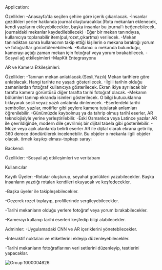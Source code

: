 Application:

Özellikler:
-Anasayfa’da seçilen şehire göre içerik çıkarılacak.
-İnsanlar gezdikleri yerler hakkında journal oluşturacaklar.(Rota mekanları eklenecek, kendi yazılarını ekleyebilecekler, başka insanlar bu journal’ı beğenebilecek, journaldaki mekanlar kaydedilebilecek)
-Eğer bir mekan tanındıysa, kullanıcıya toplanabilir item(pul,rozet,çıkartma) verilecek.
-Mekan tanındıktan sonra kullanıcının takip ettiği kişilerin o mekana bıraktığı yorum ve fotoğraflar görüntülenebilecek.
-Kullanıcı o mekanda bulunduğu, kamerayı açtığı zaman mekan için fotoğraf veya yorum bırakabilecek.
-Sosyal ağ etkileşimleri
-MapKit Entegrasyonu


AR ve Kamera Etkileşimleri:

Özellikler:
-Tanınan mekan anlatılacak.(Sesli,Yazılı) Mekan tarihlere göre anlatılacak. Hangi tarihte ne yaşadı gösterilecek.
-İlgili tarihin olduğu zamanlardan fotoğraf kullanıcıya gösterilecek. Ekran ikiye ayrılacak bir tarafta kamera görüntüsü diğer tarafta tarihi fotoğraf olacak.
-Mekanın bölümleri tanınıp ekranda isimleri gösterilecek. O bilgi kutucuklarına tıklayarak sesli veyaz yazılı anlatımla dinlenecek.
-Eserlerdeki tarihi semboller, yazılar, motifler gibi şeylere kamera tutularak anlamları öğrenilebilir.
-Günümüzde kaybolmuş ya da tahrip olmuş tarihî eserler, AR teknolojisiyle yerine yerleştirilebilir.
-Eski Osmanlıca veya Latince yazılar AR ile çevrildiğinde, modern dile çevrilmiş bir dijital tabela gibi gösterilebilir.
-Müze veya açık alanlarda belirli eserler AR ile dijital olarak ekrana getirilip, 360 derece döndürülerek incelenebilir. Bu objeler o mekanla ilgili objeler olacak. örnek kaşıkçı elması-topkapı sarayı


Backend:

Özellikler:
-Sosyal ağ etkileşimleri ve veritabanı



Kullanıcılar

Kayıtlı Üyeler:
-Rotalar oluşturup, seyahat günlükleri yazabilecekler. Başka insanların yazdığı rotaları kendileri okuyacak ve keşfedecekler.

-Başka üyeler ile takipleşebilecekler.

-Gezerek rozet toplayıp, profillerinde sergileyebilecekler.

-Tarihi mekanların olduğu yerlere fotoğraf veya yorum bırakabilecekler.

-Kamerayı kullanıp tarihi eserleri keşfedip bilgi alabilecekler.

Adminler:
-Uygulamadaki CNN ve AR içeriklerini yönetebilecekler.

-İnteraktif noktaları ve etiketlerini ekleyip düzenleyebilecekler.

-Tarihi mekanların fotoğraflarının veri setlerini düzenleyip, testlerini yapacaklar.



![Group 1000004626](https://github.com/user-attachments/assets/5b6167f1-f260-46d0-b703-5a8ae4112037)


